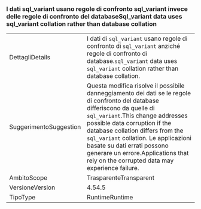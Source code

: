 ### <a name="sqlvariant-data-uses-sqlvariant-collation-rather-than-database-collation"></a><span data-ttu-id="00ddb-101">I dati sql_variant usano regole di confronto sql_variant invece delle regole di confronto del database</span><span class="sxs-lookup"><span data-stu-id="00ddb-101">Sql_variant data uses sql_variant collation rather than database collation</span></span>

|   |   |
|---|---|
|<span data-ttu-id="00ddb-102">Dettagli</span><span class="sxs-lookup"><span data-stu-id="00ddb-102">Details</span></span>|<span data-ttu-id="00ddb-103">I dati di <code>sql_variant</code> usano regole di confronto di <code>sql_variant</code> anziché regole di confronto di database.</span><span class="sxs-lookup"><span data-stu-id="00ddb-103"><code>sql_variant</code> data uses <code>sql_variant</code> collation rather than database collation.</span></span>|
|<span data-ttu-id="00ddb-104">Suggerimento</span><span class="sxs-lookup"><span data-stu-id="00ddb-104">Suggestion</span></span>|<span data-ttu-id="00ddb-105">Questa modifica risolve il possibile danneggiamento dei dati se le regole di confronto del database differiscono da quelle di <code>sql_variant</code>.</span><span class="sxs-lookup"><span data-stu-id="00ddb-105">This change addresses possible data corruption if the database collation differs from the <code>sql_variant</code> collation.</span></span> <span data-ttu-id="00ddb-106">Le applicazioni basate su dati errati possono generare un errore.</span><span class="sxs-lookup"><span data-stu-id="00ddb-106">Applications that rely on the corrupted data may experience failure.</span></span>|
|<span data-ttu-id="00ddb-107">Ambito</span><span class="sxs-lookup"><span data-stu-id="00ddb-107">Scope</span></span>|<span data-ttu-id="00ddb-108">Trasparente</span><span class="sxs-lookup"><span data-stu-id="00ddb-108">Transparent</span></span>|
|<span data-ttu-id="00ddb-109">Versione</span><span class="sxs-lookup"><span data-stu-id="00ddb-109">Version</span></span>|<span data-ttu-id="00ddb-110">4.5</span><span class="sxs-lookup"><span data-stu-id="00ddb-110">4.5</span></span>|
|<span data-ttu-id="00ddb-111">Tipo</span><span class="sxs-lookup"><span data-stu-id="00ddb-111">Type</span></span>|<span data-ttu-id="00ddb-112">Runtime</span><span class="sxs-lookup"><span data-stu-id="00ddb-112">Runtime</span></span>|

